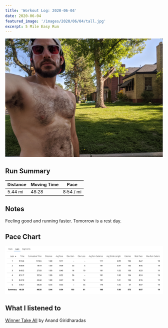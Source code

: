 ```yaml
---
title: 'Workout Log: 2020-06-04'
date: 2020-06-04
featured_image: '/images/2020/06/04/tall.jpg'
excerpt: 5 Mile Easy Run
---
```


![](/images/2020/06/04/wide.jpg)


## Run Summary

| Distance   | Moving Time          	| Pace        |
|------------|------------------------|-------------|
|  5.44 mi   |  48:28                 |  8:54 / mi  |

## Notes

Feeling good and running faster. Tomorrow is a rest day.

## Pace Chart

![](/images/2020/06/04/splits.png)

## What I listened to
[Winner Take All](https://www.goodreads.com/book/show/37506348-winners-take-all) by Anand Giridharadas
